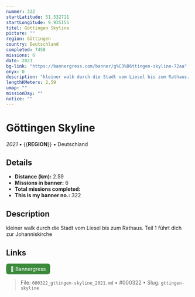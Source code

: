 ```yaml
---
nummer: 322
startLatitude: 51.532711
startLongitude: 9.935155
titel: Göttingen Skyline
picture: ""
region: Göttingen
country: Deutschland
completed: 7458
missions: 6
date: 2021
bg-link: "https://bannergress.com/banner/g%C3%B6ttingen-skyline-72aa"
onyx: 0
description: "kleiner walk durch die Stadt vom Liesel bis zum Rathaus. Teil 1 führt dich zur Johanniskirche"
lengthKMeters: 2,59
umap: ""
missionDay: ""
notice: ""
---
```

# Göttingen Skyline

*2021* • {{__REGION__}} • Deutschland





## Details
- **Distance (km):** 2.59
- **Missions in banner:** 6
- **Total missions completed:** 
- **This is my banner no.:** 322



## Description
kleiner walk durch die Stadt vom Liesel bis zum Rathaus. Teil 1 führt dich zur Johanniskirche



## Links
<a href="https://bannergress.com/banner/g%C3%B6ttingen-skyline-72aa" target="_blank" style="display:inline-block;margin-right:8px;padding:6px 12px;background:#3c8b3c;color:#fff;text-decoration:none;border-radius:6px;">🔗 Bannergress</a>



> File: `000322_gttingen-skyline_2021.md` • #000322 • Slug: `gttingen-skyline`
